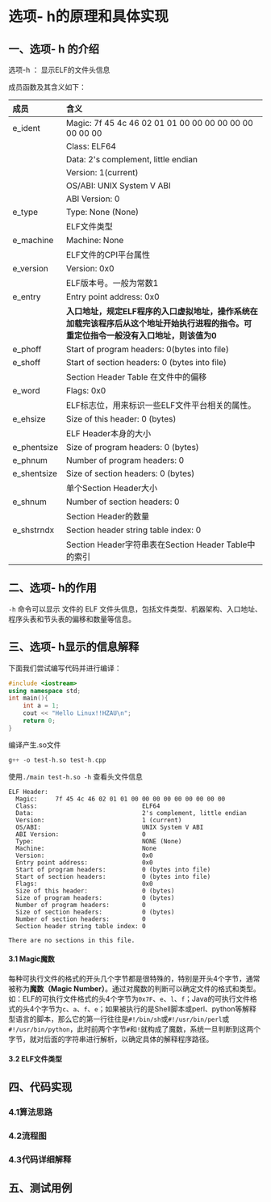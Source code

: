 # 选项- h的原理和具体实现



## 一、选项- h 的介绍

选项-h ： 显示ELF的文件头信息

成员函数及其含义如下：

| 成员        | 含义                                                         |
| :---------- | :----------------------------------------------------------- |
| e_ident     | Magic: 7f 45 4c 46 02 01 01 00 00 00 00 00 00 00 00 00       |
|             | Class: ELF64                                                 |
|             | Data: 2's complement, little endian                          |
|             | Version: 1(current)                                          |
|             | OS/ABI: UNIX System V ABI                                    |
|             | ABI Version: 0                                               |
| e_type      | Type: None (None)                                            |
|             | ELF文件类型                                                  |
| e_machine   | Machine: None                                                |
|             | ELF文件的CPI平台属性                                         |
| e_version   | Version: 0x0                                                 |
|             | ELF版本号。一般为常数1                                       |
| e_entry     | Entry point address: 0x0                                     |
|             | **入口地址，规定ELF程序的入口虚拟地址，操作系统在加载完该程序后从这个地址开始执行进程的指令。可重定位指令一般没有入口地址，则该值为0** |
| e_phoff     | Start of program headers: 0(bytes into file)                 |
| e_shoff     | Start of section headers: 0 (bytes into file)                |
|             | Section Header Table 在文件中的偏移                          |
| e_word      | Flags: 0x0                                                   |
|             | ELF标志位，用来标识一些ELF文件平台相关的属性。               |
| e_ehsize    | Size of this header: 0 (bytes)                               |
|             | ELF Header本身的大小                                         |
| e_phentsize | Size of program headers: 0 (bytes)                           |
| e_phnum     | Number of program headers: 0                                 |
| e_shentsize | Size of section headers: 0 (bytes)                           |
|             | 单个Section Header大小                                       |
| e_shnum     | Number of section headers: 0                                 |
|             | Section Header的数量                                         |
| e_shstrndx  | Section header string table index: 0                         |
|             | Section Header字符串表在Section Header Table中的索引         |

## 二、选项- h的作用

`-h` 命令可以显示 文件的 ELF 文件头信息，包括文件类型、机器架构、入口地址、程序头表和节头表的偏移和数量等信息。

## 三、选项- h显示的信息解释

下面我们尝试编写代码并进行编译：

```cpp
#include <iostream>
using namespace std;
int main(){
    int a = 1;
    cout << "Hello Linux!!HZAU\n";
    return 0;
}
```

编译产生.so文件

```cpp
g++ -o test-h.so test-h.cpp
```

使用`./main test-h.so -h` 查看头文件信息

```
ELF Header:
  Magic:     7f 45 4c 46 02 01 01 00 00 00 00 00 00 00 00 00
  Class:                             ELF64
  Data:                              2's complement, little endian
  Version:                           1 (current)
  OS/ABI:                            UNIX System V ABI
  ABI Version:                       0
  Type:                              NONE (None)
  Machine:                           None
  Version:                           0x0
  Entry point address:               0x0
  Start of program headers:          0 (bytes into file)
  Start of section headers:          0 (bytes into file)
  Flags:                             0x0
  Size of this header:               0 (bytes)
  Size of program headers:           0 (bytes)
  Number of program headers:         0
  Size of section headers:           0 (bytes)
  Number of section headers:         0
  Section header string table index: 0

There are no sections in this file.
```

#### 3.1 Magic魔数

每种可执行文件的格式的开头几个字节都是很特殊的，特别是开头4个字节，通常被称为**魔数（Magic Number）**。通过对魔数的判断可以确定文件的格式和类型。如：ELF的可执行文件格式的头4个字节为`0x7F`、`e`、`l`、`f`；Java的可执行文件格式的头4个字节为`c`、`a`、`f`、`e`；如果被执行的是Shell脚本或perl、python等解释型语言的脚本，那么它的第一行往往是`#!/bin/sh`或`#!/usr/bin/perl`或`#!/usr/bin/python`，此时前两个字节`#`和`!`就构成了魔数，系统一旦判断到这两个字节，就对后面的字符串进行解析，以确定具体的解释程序路径。

#### 3.2 ELF文件类型



## 四、代码实现

### 4.1算法思路



### 4.2流程图



### 4.3代码详细解释



## 五、测试用例